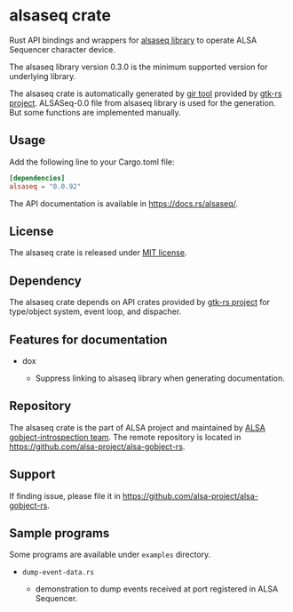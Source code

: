 # alsaseq crate

Rust API bindings and wrappers for [alsaseq library](https://github.com/alsa-project/alsa-gobject) to
operate ALSA Sequencer character device.

The alsaseq library version 0.3.0 is the minimum supported version for underlying library.

The alsaseq crate is automatically generated by [gir tool](https://gtk-rs.org/gir/book/) provided
by [gtk-rs project](https://gtk-rs.org/). ALSASeq-0.0 file from alsaseq library is used for the
generation. But some functions are implemented manually.

## Usage

Add the following line to your Cargo.toml file:

```toml
[dependencies]
alsaseq = "0.0.92"
```

The API documentation is available in <https://docs.rs/alsaseq/>.

## License

The alsaseq crate is released under [MIT license](https://spdx.org/licenses/MIT.html).

## Dependency

The alsaseq crate depends on API crates provided by [gtk-rs project](https://gtk-rs.org/) for
type/object system, event loop, and dispacher.

## Features for documentation

* dox

   * Suppress linking to alsaseq library when generating documentation.

## Repository

The alsaseq crate is the part of ALSA project and maintained by
[ALSA gobject-introspection team](https://alsa-project.github.io/gobject-introspection-docs/).
The remote repository is located in <https://github.com/alsa-project/alsa-gobject-rs>.

## Support

If finding issue, please file it in <https://github.com/alsa-project/alsa-gobject-rs>.

## Sample programs
Some programs are available under `examples` directory.

* `dump-event-data.rs`

    * demonstration to dump events received at port registered in ALSA Sequencer.
